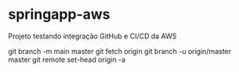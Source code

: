 # springapp-aws
Projeto testando integração GitHub e CI/CD da AWS

git branch -m main master
git fetch origin
git branch -u origin/master master
git remote set-head origin -a
